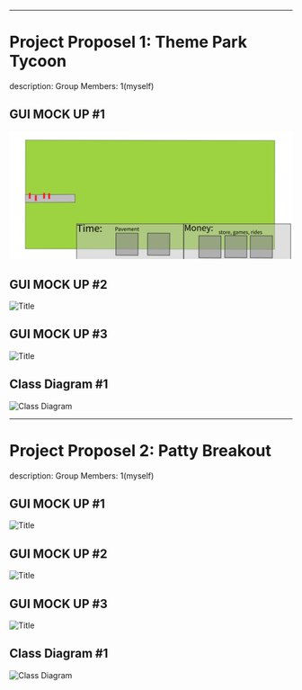 -------------------------------------
# Project Proposel 1: Theme Park Tycoon
description:
Group Members: 1(myself)

## GUI MOCK UP #1
![Tycoon look 1](https://github.com/AlexZ0d/Tycoon/blob/main/images/Tycoon%201.png)
## GUI MOCK UP #2
![Title](URL)
## GUI MOCK UP #3
![Title](URL)
## Class Diagram #1
![Class Diagram](URL)


-------------------------------------
# Project Proposel 2: Patty Breakout
description:
Group Members: 1(myself)

## GUI MOCK UP #1
![Title](URL)
## GUI MOCK UP #2
![Title](URL)
## GUI MOCK UP #3
![Title](URL)
## Class Diagram #1
![Class Diagram](URL)
